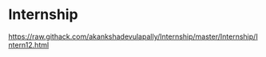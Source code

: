 # Internship
https://raw.githack.com/akankshadevulapally/Internship/master/Internship/Intern12.html
